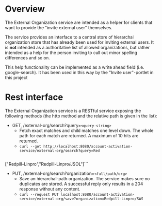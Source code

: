 # Overview #

The External Organization service are intended as a helper for clients that want to provide the "invite external user" themselves.

The service provides an interface to a central store of hierarchal organization store that has already been used for inviting external users. It is **not** intended as a authoritative list of allowed organizations, but rather intended as a help for the person inviting to cull out minor spelling differences and so on.

This help functionality can be implemented as a write ahead field (i.e. google-search).
It has been used in this way by the "Invite user"-portlet in this project

# Rest interface #

The External Organization service is a RESTful service exposing the following methods (the http method and the relative path is given in the list):
  * GET, /external-org/search?query=`<query-string>`
    * Fetch exact matches and child matches one level down. The whole path for each match are returned. A maximum of 10 hits are returned.
    * `curl --get http://localhost:8080/account-activation-service/external-org/search?query=Red`
> > > ```
["Redpill-Linpro","Redpill-Linpro/JSOL"]```
  * PUT, /external-org/search?organization=`<full/path/org>`
    * Save an hierarchal-path organization. The service makes sure no duplicates are stored. A successful reply only results in a 204 response without any content.
    * `curl --request PUT localhost:8080/account-activation-service/external-org/save?organization=Redpill-Linpro/SAS`